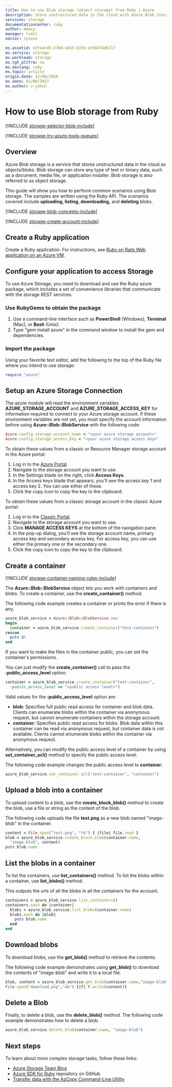 ```yaml
---
title: How to use Blob storage (object storage) from Ruby | Azure
description: Store unstructured data in the cloud with Azure Blob storage (object storage).
services: storage
documentationcenter: ruby
author: mmacy
manager: timlt
editor: tysonn

ms.assetid: e2fe4c45-27b0-4d15-b3fb-e7eb574db717
ms.service: storage
ms.workload: storage
ms.tgt_pltfrm: na
ms.devlang: ruby
ms.topic: article
origin.date: 12/08/2016
ms.date: 01/06/2017
ms.author: v-johch
---
```


# How to use Blob storage from Ruby
[!INCLUDE [storage-selector-blob-include](../../includes/storage-selector-blob-include.md)]

[!INCLUDE [storage-try-azure-tools-queues](../../includes/storage-try-azure-tools-blobs.md)]

## Overview
Azure Blob storage is a service that stores unstructured data in the cloud as objects/blobs. Blob storage can store any type of text or binary data, such as a document, media file, or application installer. Blob storage is also referred to as object storage.

This guide will show you how to perform common scenarios using Blob storage. The samples are written using the Ruby API. The scenarios covered include **uploading, listing, downloading,** and **deleting** blobs.

[!INCLUDE [storage-blob-concepts-include](../../includes/storage-blob-concepts-include.md)]

[!INCLUDE [storage-create-account-include](../../includes/storage-create-account-include.md)]

## Create a Ruby application
Create a Ruby application. For instructions, 
see [Ruby on Rails Web application on an Azure VM](../virtual-machines/linux/classic/virtual-machines-linux-classic-ruby-rails-web-app.md).

## Configure your application to access Storage
To use Azure Storage, you need to download and use the Ruby azure package, which includes a set of convenience libraries that communicate with the storage REST services.

### Use RubyGems to obtain the package
1. Use a command-line interface such as **PowerShell** (Windows), **Terminal** (Mac), or **Bash** (Unix).
2. Type "gem install azure" in the command window to install the gem and dependencies.

### Import the package
Using your favorite text editor, add the following to the top of the Ruby file where you intend to use storage:

```ruby
require "azure"
```

## Setup an Azure Storage Connection

The azure module will read the environment variables **AZURE_STORAGE_ACCOUNT** and **AZURE_STORAGE_ACCESS_KEY**
for information required to connect to your Azure storage account. If these environment variables are not set, you must specify the account information before using **Azure::Blob::BlobService** with the following code:

```ruby
Azure.config.storage_account_name = "<your azure storage account>"
Azure.config.storage_access_key = "<your azure storage access key>"
```

To obtain these values from a classic or Resource Manager storage account in the Azure portal:

1. Log in to the [Azure Portal](https://portal.azure.cn).
2. Navigate to the storage account you want to use.
3. In the Settings blade on the right, click **Access Keys**.
4. In the Access keys blade that appears, you'll see the access key 1 and access key 2. You can use either of these. 
5. Click the copy icon to copy the key to the clipboard. 

To obtain these values from a classic storage account in the classic Azure portal:

1. Log in to the [Classic Portal](https://manage.windowsazure.cn/).
2. Navigate to the storage account you want to use.
3. Click **MANAGE ACCESS KEYS** at the bottom of the navigation pane.
4. In the pop-up dialog, you'll see the storage account name, primary access key and secondary access key. For access key, you can use either the primary one or the secondary one.
5. Click the copy icon to copy the key to the clipboard.

## Create a container
[!INCLUDE [storage-container-naming-rules-include](../../includes/storage-container-naming-rules-include.md)]

The **Azure::Blob::BlobService** object lets you work with containers and blobs. To create a container, use the **create_container()** method.

The following code example creates a container or prints the error if there is any.

```ruby
azure_blob_service = Azure::Blob::BlobService.new
begin
  container = azure_blob_service.create_container("test-container")
rescue
  puts $!
end
```

If you want to make the files in the container public, you can set the container's permissions.

You can just modify the <strong>create_container()</strong> call to pass the **:public_access_level** option:

```ruby
container = azure_blob_service.create_container("test-container",
  :public_access_level => "<public access level>")
```

Valid values for the **:public_access_level** option are:

* **blob:** Specifies full public read access for container and blob data. Clients can enumerate blobs within the container via anonymous request, but cannot enumerate containers within the storage account.
* **container:** Specifies public read access for blobs. Blob data within this container can be read via anonymous request, but container data is not available. Clients cannot enumerate blobs within the container via anonymous request.

Alternatively, you can modify the public access level of a container by using **set_container_acl()** method to specify the public access level.

The following code example changes the public access level to **container**:

```ruby
azure_blob_service.set_container_acl('test-container', "container")
```

## Upload a blob into a container
To upload content to a blob, use the **create_block_blob()** method to create the blob, use a file or string as the content of the blob. 

The following code uploads the file **test.png** as a new blob named "image-blob" in the container.

```ruby
content = File.open("test.png", "rb") { |file| file.read }
blob = azure_blob_service.create_block_blob(container.name,
  "image-blob", content)
puts blob.name
```

## List the blobs in a container
To list the containers, use **list_containers()** method.
To list the blobs within a container, use **list_blobs()** method. 

This outputs the urls of all the blobs in all the containers for the account.

```ruby
containers = azure_blob_service.list_containers()
containers.each do |container|
  blobs = azure_blob_service.list_blobs(container.name)
  blobs.each do |blob|
    puts blob.name
  end
end
```

## Download blobs
To download blobs, use the **get_blob()** method to retrieve the contents. 

The following code example demonstrates using **get_blob()** to download the contents of "image-blob" and write it to a local file.

```ruby
blob, content = azure_blob_service.get_blob(container.name,"image-blob")
File.open("download.png","wb") {|f| f.write(content)}
```

## Delete a Blob
Finally, to delete a blob, use the **delete_blob()** method. The following code example demonstrates how to delete a blob.

```ruby
azure_blob_service.delete_blob(container.name, "image-blob")
```

## Next steps
To learn about more complex storage tasks, follow these links:

- [Azure Storage Team Blog](http://blogs.msdn.com/b/windowsazurestorage/)
- [Azure SDK for Ruby](https://github.com/WindowsAzure/azure-sdk-for-ruby) repository on GitHub
- [Transfer data with the AzCopy Command-Line Utility](./storage-use-azcopy.md)